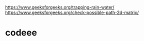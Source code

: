https://www.geeksforgeeks.org/trapping-rain-water/
https://www.geeksforgeeks.org/check-possible-path-2d-matrix/
# codeee
